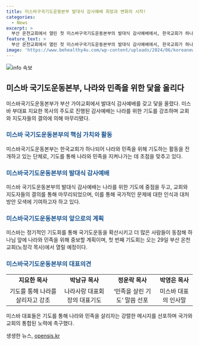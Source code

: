 ```yaml
---
title: 미스바구국기도운동본부 발대식 감사예배 희망과 변화의 시작!
categories:
  - News
excerpt: >
  부산 온천교회에서 열린 첫 미스바구국기도운동본부의 발대식 감사예배에서, 한국교회가 하나되어 나라와 민족을 위해 기도하는 모습이 담겼다. 박영은 목사와 다른 교계 지도자들은 나라를 위해 모두가 한마음으로 기도에 동참하자고 촉구했으며, 미스바는 정기적인 기도회를 통해 더 많은 사람들이 동참해 하나님 앞에 나라와 민족을 위해 중보할 계획이다. (단어 수: 82, 글자 수: 405)
feature_text: >
  부산 온천교회에서 열린 첫 미스바구국기도운동본부의 발대식 감사예배에서, 한국교회가 하나되어 나라와 민족을 위해 기도하는 모습이 담겼다. 박영은 목사와 다른 교계 지도자들은 나라를 위해 모두가 한마음으로 기도에 동참하자고 촉구했으며, 미스바는 정기적인 기도회를 통해 더 많은 사람들이 동참해 하나님 앞에 나라와 민족을 위해 중보할 계획이다. (단어 수: 82, 글자 수: 405)
image: 'https://www.behealthy4u.com/wp-content/uploads/2024/06/koreanews.jpg'
---
```


<p><img src="https://www.behealthy4u.com/wp-content/uploads/2024/06/koreanews.jpg" alt="info 속보" /></p>

<h2 data-ke-size="size26">미스바 국기도운동본부, 나라와 민족을 위한 닻을 올리다</h2>

<p data-ke-size="size16">미스바국기도운동본부가 부산 가야교회에서 발대식 감사예배를 갖고 닻을 올렸다. 미스바 부대표 지요한 목사의 주도로 진행된 감사예배는 나라를 위한 기도를 강조하며 교회와 지도자들의 결의에 의해 마무리됐다.</p>

<h3><b><span style="color: #1a5490;">미스바 국기도운동본부의 핵심 가치와 활동</span></b></h3>

<p data-ke-size="size16">미스바국기도운동본부는 한국교회가 하나되어 나라와 민족을 위해 기도하는 활동을 전개하고 있는 단체로, 기도를 통해 나라와 민족을 지켜나가는 데 초점을 맞추고 있다.</p>

<h3><b><span style="color: #1a5490;">미스바국기도운동본부의 발대식 감사예배</span></b></h3>

<p data-ke-size="size16">미스바 국기도운동본부의 발대식 감사예배는 나라를 위한 기도에 중점을 두고, 교회와 지도자들의 결의를 통해 마무리되었으며, 이를 통해 국가적인 문제에 대한 인식과 대처방안 모색에 기여하고자 하고 있다.</p>

<h3><b><span style="color: #1a5490;">미스바국기도운동본부의 앞으로의 계획</span></b></h3>

<p data-ke-size="size16">미스바는 정기적인 기도회를 통해 국기도운동을 확산시키고 더 많은 사람들이 동참해 하나님 앞에 나라와 민족을 위해 중보할 계획이며, 첫 번째 기도회는 오는 29일 부산 온천교회(노정각 목사)에서 열릴 예정이다.</p>

<h3><b><span style="color: #1a5490;">미스바국기도운동본부의 대표의견</span></b></h3>

<table>
<tbody>
<tr>
<td style="text-align: center; height: 17px;"><b>지요한 목사</b></td>
<td style="text-align: center; height: 17px;"><b>박남규 목사</b></td>
<td style="text-align: center; height: 17px;"><b>정운락 목사</b></td>
<td style="text-align: center; height: 17px;"><b>박영은 목사</b></td>
</tr>
<tr>
<td style="text-align: center; height: 17px;">기도를 통해 나라를 살리자고 강조</td>
<td style="text-align: center; height: 17px;">나라사랑 대표회장의 대표기도</td>
<td style="text-align: center; height: 17px;">‘민족을 살린 기도’ 말씀 선포</td>
<td style="text-align: center; height: 17px;">미스바 대표의 인사말</td>
</tr>
</tbody>
</table>

<p data-ke-size="size16">미스바 대표들은 기도를 통해 나라와 민족을 살리자는 강렬한 메시지를 선포하며 국가와 교회의 통합된 노력에 촉구했다.</p>
생생한 뉴스, <a href="https://opensis.kr" rel="dofollow">opensis.kr</a>


